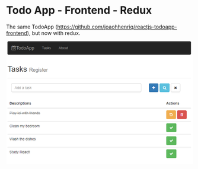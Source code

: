 # Todo App - Frontend - Redux
The same TodoApp (https://github.com/joaohhenriq/reactjs-todoapp-frontend), but now with redux.

<img src="static/1.jpg" width="700">
